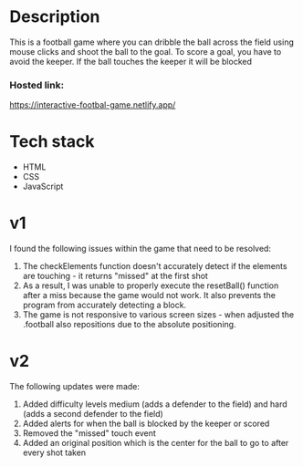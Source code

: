 

# Description 


This is a football game where you can dribble the ball across the field using mouse clicks and shoot the ball to the goal. To score a goal, you have to avoid the keeper. If the  ball touches the keeper it will be blocked 

### Hosted link:

https://interactive-footbal-game.netlify.app/


# Tech stack 


- HTML 
- CSS
- JavaScript


# v1


I found the following issues within the game that need to be resolved:
1. The checkElements function doesn't accurately detect if the elements  are touching - it returns "missed" at the first shot
2. As a result, I was unable to properly execute the resetBall() function after a miss because the game would not work. It also prevents the program from accurately detecting a block.
3. The game is not responsive to various screen sizes - when adjusted the .football also  repositions due to the absolute positioning.



# v2


The following updates were made:

1. Added difficulty levels medium (adds a  defender to the field) and hard (adds a second defender to the field)
2. Added alerts for when the ball is blocked by the keeper or scored 
3. Removed the "missed" touch event
4. Added an original position which is the center for the ball to go to after every shot taken
